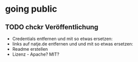 # going public


## TODO chckr Veröffentlichung
- Credentials entfernen und mit so etwas ersetzen: <Your Credentials here> 
- links auf natje.de entfernen und und mit so etwas ersetzen: <Your Docker Registry URL here> 
- Readme erstellen
- Lizenz - Apache? MIT?

